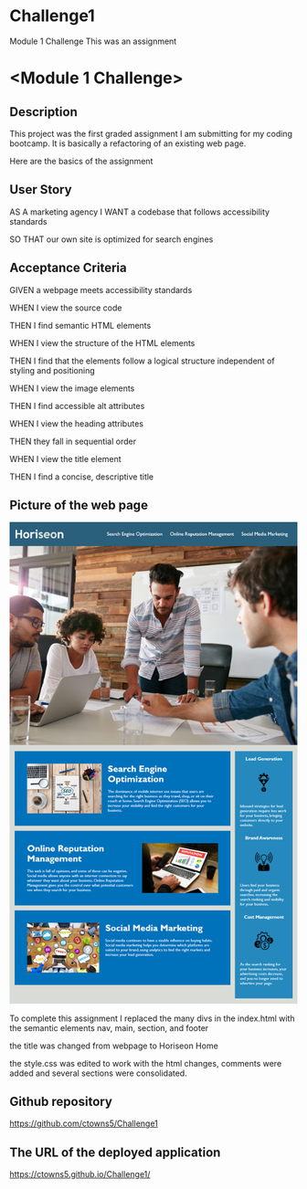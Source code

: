 # Challenge1

Module 1 Challenge
This was an assignment

# <Module 1 Challenge>

## Description

This project was the first graded assignment I am submitting for my coding bootcamp. It is basically a refactoring of an existing web page.

Here are the basics of the assignment

## User Story

AS A marketing agency
I WANT a codebase that follows accessibility standards

SO THAT our own site is optimized for search engines

## Acceptance Criteria

GIVEN a webpage meets accessibility standards

WHEN I view the source code

THEN I find semantic HTML elements

WHEN I view the structure of the HTML elements

THEN I find that the elements follow a logical structure independent of styling and positioning

WHEN I view the image elements

THEN I find accessible alt attributes

WHEN I view the heading attributes

THEN they fall in sequential order

WHEN I view the title element

THEN I find a concise, descriptive title

## Picture of the web page

![picture of the website](./assets/images/homework-demo.png)

To complete this assignment I replaced the many divs in the index.html with the semantic elements nav, main, section, and footer

the title was changed from webpage to Horiseon Home

the style.css was edited to work with the html changes, comments were added and several sections were consolidated.

## Github repository

https://github.com/ctowns5/Challenge1

## The URL of the deployed application

https://ctowns5.github.io/Challenge1/

